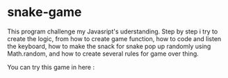 # snake-game

This program challenge my Javasript's uderstanding. 
Step by step i try to create the logic, from how to create game function, 
how to code and listen the keyboard, 
how to make the snack for snake pop up randomly using Math.random, 
and how to create several rules for game over thing.

You can try this game in here : 
